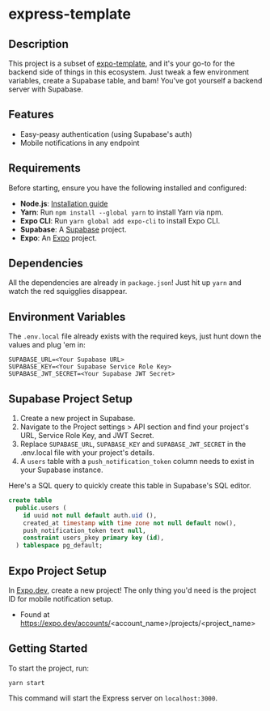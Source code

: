 # express-template

## Description

This project is a subset of [expo-template](https://github.com/EricAgnitsch/expo-template), and it's your go-to for the
backend side of things in this ecosystem. Just tweak a few environment variables, create a Supabase table, and bam!
You've got yourself a backend server with Supabase.

## Features

- Easy-peasy authentication (using Supabase's auth)
- Mobile notifications in any endpoint

## Requirements

Before starting, ensure you have the following installed and configured:

- **Node.js**: [Installation guide](https://nodejs.org/en/download/)
- **Yarn**: Run `npm install --global yarn` to install Yarn via npm.
- **Expo CLI**: Run `yarn global add expo-cli` to install Expo CLI.
- **Supabase**: A [Supabase](https://supabase.com/) project.
- **Expo**: An [Expo](https://expo.dev/) project.

## Dependencies

All the dependencies are already in `package.json`! Just hit up `yarn` and watch the red squigglies disappear.

## Environment Variables

The `.env.local` file already exists with the required keys, just hunt down the values and plug 'em in:

```
SUPABASE_URL=<Your Supabase URL>
SUPABASE_KEY=<Your Supabase Service Role Key>
SUPABASE_JWT_SECRET=<Your Supabase JWT Secret>
```

## Supabase Project Setup

1. Create a new project in Supabase.
2. Navigate to the Project settings > API section and find your project's URL, Service Role Key, and JWT Secret.
3. Replace `SUPABASE_URL`, `SUPABASE_KEY` and `SUPABASE_JWT_SECRET` in the .env.local file with your project's details.
4. A `users` table with a `push_notification_token` column needs to exist in your Supabase instance.

Here's a SQL query to quickly create this table in Supabase's SQL editor.

```sql
create table
  public.users (
    id uuid not null default auth.uid (),
    created_at timestamp with time zone not null default now(),
    push_notification_token text null,
    constraint users_pkey primary key (id),
  ) tablespace pg_default;
```

## Expo Project Setup

In [Expo.dev](https://expo.dev/), create a new project! The only thing you'd need is the project ID for mobile
notification setup.

- Found at https://expo.dev/accounts/<account_name>/projects/<project_name>

## Getting Started

To start the project, run:

```
yarn start
```

This command will start the Express server on `localhost:3000`.